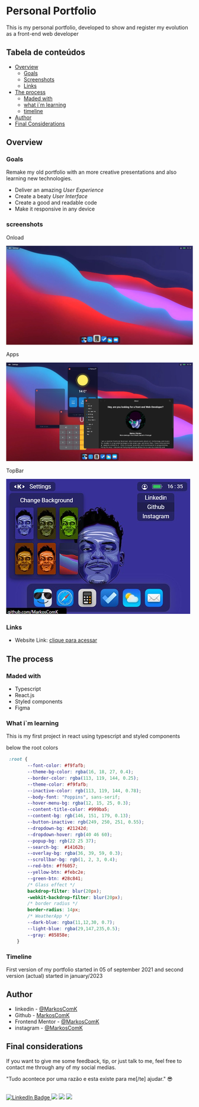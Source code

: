 # Personal Portfolio

This is my personal portfolio, developed to show and register my evolution as a front-end web developer

## Tabela de conteúdos

- [Overview](#overview)
  - [Goals](#goals)
  - [Screenshots](#screenshots)
  - [Links](#links)
- [The process](#the-process)
  - [Maded with](#maded-with)
  - [what i`m learning](#what-im-learning)
  - [timeline](#timeline)
- [Author](#author)
- [Final Considerations](#final-considerations)


## Overview

### Goals

Remake my old portfolio with an more creative presentations and also learning new technologies.

- Deliver an amazing *User Experience*
- Create a beaty *User Interface*
- Create a good and readable code 
- Make it responsive in any device 

### screenshots


Onload

![Onload](./screenshots/screenshot01.jpg)

Apps


![Apps](./screenshots/screenshot02.jpg)

TopBar


![TopBar](./screenshots/screenshot03.jpg)



### Links

- Website Link: [clique para acessar](https://markosk.click)

## The process

### Maded with

- Typescript
- React.js
- Styled components
- Figma

### What i`m learning


This is my first project in react using typescript and styled components

below the root colors
```css
 :root {
        --font-color: #f9fafb;
        --theme-bg-color: rgba(16, 18, 27, 0.4);
        --border-color: rgba(113, 119, 144, 0.25);
        --theme-color: #f9fafb;
        --inactive-color: rgb(113, 119, 144, 0.78);
        --body-font: "Poppins", sans-serif;
        --hover-menu-bg: rgba(12, 15, 25, 0.3);
        --content-title-color: #999ba5;
        --content-bg: rgb(146, 151, 179, 0.13);
        --button-inactive: rgb(249, 250, 251, 0.55);
        --dropdown-bg: #21242d;
        --dropdown-hover: rgb(40 46 60);
        --popup-bg: rgb(22 25 37);
        --search-bg:  #14162b;
        --overlay-bg: rgba(36, 39, 59, 0.3);
        --scrollbar-bg: rgb(1, 2, 3, 0.4);
        --red-btn: #ff6057;
        --yellow-btn: #febc2e;
        --green-btn: #28c841;
        /* Glass effect */
        backdrop-filter: blur(20px);
        -webkit-backdrop-filter: blur(20px);
        /* border radius */
        border-radius: 14px;
        /* WeatherApp */
        --dark-blue: rgba(11,12,30, 0.7);
        --light-blue: rgba(29,147,235,0.5);
        --gray: #85858e;
    }
```



### Timeline

First version of my portfolio started in 05 of september 2021 and second version (actual) started in january/2023


## Author

- linkedin - [@MarkosComK](https://www.linkedin.com/in/markos-soares/)
- Github - [MarkosComK](https://github.com/MarkosComK)
- Frontend Mentor - [@MarkosComK](https://www.frontendmentor.io/profile/MarkosComK)
- instagram - [@MarkosComK](https://www.instagram.com/markoscomk/)

## Final considerations

If you want to give me some feedback, tip, or just talk to me, feel free to contact me through any of my social medias.

"Tudo acontece por uma razão e esta existe para me[/te] ajudar." 😎

<br>

<div>
  <a href="https://www.linkedin.com/in/markos-soares/">
    <img src="https://img.shields.io/badge/LinkedIn-0077B5?style=for-the-badge&logo=linkedin&logoColor=white" alt="LinkedIn Badge">
  </a> 
  <a href="https://instagram.com/MarkosComK" target="_blank"><img src="https://img.shields.io/badge/-Instagram-%234e2d23?style=for-the-badge&logo=instagram&logoColor=white" target="_blank" ></a>
  <a href="https://twitter.com/markoscomk" target="_blank"><img src="https://img.shields.io/badge/Twitter-1DA1F2?style=for-the-badge&logo=twitter&logoColor=white" target="_blank" ></a>
 <a href = "mailto:markoscomks@gmail.com"><img src="https://img.shields.io/badge/-Gmail-%23333?style=for-the-badge&logo=gmail&logoColor=white" target="_blank" ></a>
</div>

<br>
